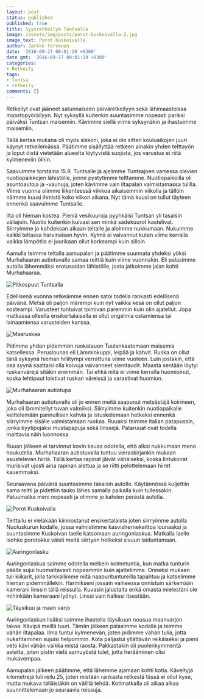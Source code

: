 ```yaml
---
layout: post
status: published
published: true
title: Syysretkeilyä Tuntsalla
image: /assets/img/posts/porot-kuskoivalla-2.jpg
image_text: Porot Kuskoivalla
author: Jarkko Tervonen
date: '2016-09-27 00:01:20 +0300'
date_gmt: '2016-09-27 00:01:20 +0300'
categories:
- Retkeily
tags:
- tuntsa
- retkeily
comments: []
---
```

Retkeilyt ovat jääneet satunnaiseen päiväretkeilyyn sekä lähimaastoissa maastopyöräilyyn. Nyt syksyllä kuitenkin suuntasimme nopeasti pariksi päiväksi Tuntsan maisemiin. Kävimme siellä viime syksynäkin ja ihastuimme maisemiin.

Tällä kertaa mukana oli myös siskoni, joka ei ole sitten kouluaikojen juuri käynyt retkeilemässä. Päätimme sisällyttää retkeen ainakin yhden telttayön ja loput öistä vietetään alueelta löytyvistä suojista, jos varustus ei riitä kylmeneviin öihin.

Saavuimme torstaina 15.9. Tuntsalle ja ajelimme Tuntsajoen varressa olevien nuotiopaikkojen lähistölle, jonne pystytimme telttamme. Nuotiopaikoilla oli asuntoautoja ja -vaunuja, joten kävimme vain iltapalan valmistamassa tulilla. Viime vuonna olimme liikenteessä viikkoa aikaisemmin viikolla ja tällöin näimme kuusi ihmistä koko viikon aikana. Nyt tämä kuusi on tullut täyteen ennenkä saavuimme Tuntsalle.

Ilta oli hieman kostea. Pieniä vesikuuroja pyyhkäisi Tuntsan yli tasaisin väliajoin. Nuotio kuitenkin kuivasi sen minkä sadekuurot kastelivat. Siirryimme jo kahdeksan aikaan teltalle ja aloimme nukkumaan. Nukuimme kaikki teltassa harvinaisen hyvin. Kylmä ei vaivannut kuten viime kerralla vaikka lämpötila ei juurikaan ollut korkeampi kuin silloin.

Aamulla teimme teltalla aamupalan ja päätimme suunnata yhdeksi yöksi Murhahaaran autiotuvalle samaa reittiä kuin viime vuonnakin. Eli palasimme autolla lähemmäksi erotusaidan lähistölle, josta jatkoimme jalan kohti Murhahaaraa.

<img src="/assets/img/posts/pitkospuut.jpg" alt="Pitkospuut Tuntsalla" />

Edellisenä vuonna retkeämme ennen satoi todella rankasti edellisenä päivänä. Metsä oli paljon märempi kuin nyt vaikka kesä on ollut paljon kosteampi. Varusteet tuntuivat toimivan paremmin kuin olin ajatellut. Jopa matkassa olleella ensikertalaisella ei ollut ongelmia ostamiensa tai lainaamiensa varusteiden kanssa.

<img src="/assets/img/posts/maaruska.jpg" alt="Maaruskaa" />

Pidimme yhden pidemmän ruokatauon Tuulenkaatomaan maisemia katsellessa. Peruslounas eli Lämminkuppi, leipää ja kahvit. Ruska on ollut tänä syksynä hieman hillitympi verrattuna viime vuoteen. Luin jostakin, että osa syynä saattaisi olla koivuja vaivanneet sienitaudit. Maasta sentään löytyi ruskanvärejä sitäkin enemmän. Tai ehkä niitä ei viime kerralla huomioinut, koska lehtipuut loistivat ruskan väreissä ja varastivat huomion.

<img src="/assets/img/posts/murhahaaran-autiotupa.jpg" alt="Murhahaaran autiotupa" />

Murhahaaran autiotuvalle oli jo ennen meitä saapunut metsästäjä koirineen, joka oli lämmitellyt tuvan valmiiksi. Siirryimme kuitenkin nuotiopaikalle keittelemään pannullisen kahvia ja istuskelemaan hetkeksi ennenkä siirryimme sisälle valmistamaan ruokaa. Ruuaksi teimme italian patapussin, jonka kyytipojaksi mustapapuja sekä linssejä. Pataruuat ovat todella maittavia näin luonnossa.

Ruuan jälkeen ei tarvinnut kovin kauaa odotella, että alkoi nukkumaan meno houkutella. Murhahaaran autiotuvalla tuntuu vieraskirjankin mukaan asustelevan hiiriä. Tällä kertaa rapinat jäivät vähäiseksi, koska lintukoirat murisivat ujosti aina rapinan alettua ja se riitti pelottelemaan hiiret kauemmaksi.

Seuraavana päivänä suuntasimme takaisin autolle. Käytännössä kuljettiin sama reitti ja pidettiin tauko lähes samalla paikalla kuin tullessakin. Paluumatka meni nopeasti ja olimme jo kahden perästä autolla.

<img src="/assets/img/posts/porot-kuskoivalla-1.jpg" alt="Porot Kuskoivalla" />

Telttailu ei vieläkään kiinnostanut ensikertalaista joten siirryimme autolla Nuoluskurun kodalle, jossa valmistimme kasvishernekeittoa lounaaksi ja suuntasimme Kuskoivan laelle katsomaan auringonlaskua. Matkalla laelle isohko porotokka väisti meitä siirtyen hetkeksi sivuun laiduntamaan.

<img src="/assets/img/posts/auringonlasku-2.jpg" alt="Auringonlasku" />

Auringonlaskua saimme odotella melkein kolmetuntia, kun matka tunturin päälle sujui huomattavasti nopeammin kuin ajattelimme. Onneksi mukaan tuli kiikarit, jolla tarkkailimme mitä naapurituntureilla tapahtuu ja katselimme hieman pidemmällekin. Harmikseni jossain vaiheessa onnistuin särkemään kamerani linssin tällä reissulla. Kuvasin jalustalta enkä omasta mielestäni ole mihinkään kameraani lyönyt. Linssi vain halkesi itsestään.

<img src="/assets/img/posts/taysikuu-maanvarjo.jpg" alt="Täysikuu ja maan varjo" />

Auringonlaskun lisäksi saimme ihastella täysikuun nousua maanvarjon takaa. Kävipä meillä tuuri. Tämän jälkeen palasimme kodalle ja teimme vähän iltapalaa. Ilma tuntui kylmenevän, joten pidimme vähän tulia, jotta nukahtaminen sujuisi helpommin. Kota paljastui yllättävän reikäiseksi ja pieni veto kävi vähän vaikka mistä raosta. Pakkastakin oli puolenkymmentä astetta, joten pistin vielä aamuyöstä tulet, jotta herääminen olisi mukavempaa.

Aamupalan jälkeen päätimme, että lähemme ajamaan kohti kotia. Käveltyjä kilometrejä tuli reilu 25, joten mistään rankasta retkestä tässä ei ollut kyse, mutta mukava tälläisiäkin on välillä tehdä. Kotimatkalla oli aikaa alkaa suunnittelemaan jo seuraavia reissuja.
